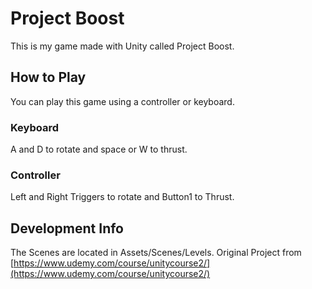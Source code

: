 # Project Boost

This is my game made with Unity called Project Boost.

## How to Play

You can play this game using a controller or keyboard.

### Keyboard
A and D to rotate and space or W to thrust.

### Controller
Left and Right Triggers to rotate and Button1 to Thrust.

## Development Info
The Scenes are located in Assets/Scenes/Levels.
Original Project from [https://www.udemy.com/course/unitycourse2/](https://www.udemy.com/course/unitycourse2/)
